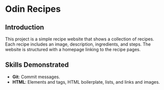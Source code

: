 # Odin Recipes

## Introduction

This project is a simple recipe website that shows a collection of recipes. Each recipe includes an image, description, ingredients, and steps. The website is structured with a homepage linking to the recipe pages.

## Skills Demonstrated

- **Git**: Commit messages.
- **HTML**: Elements and tags, HTML boilerplate, lists, and links and images.